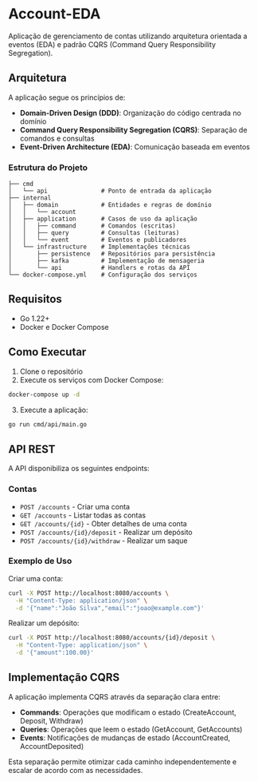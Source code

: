 # Account-EDA

Aplicação de gerenciamento de contas utilizando arquitetura orientada a eventos (EDA) e padrão CQRS (Command Query Responsibility Segregation).

## Arquitetura

A aplicação segue os princípios de:

- **Domain-Driven Design (DDD)**: Organização do código centrada no domínio
- **Command Query Responsibility Segregation (CQRS)**: Separação de comandos e consultas
- **Event-Driven Architecture (EDA)**: Comunicação baseada em eventos

### Estrutura do Projeto

```
├── cmd
│   └── api               # Ponto de entrada da aplicação
├── internal
│   ├── domain            # Entidades e regras de domínio
│   │   └── account       
│   ├── application       # Casos de uso da aplicação
│   │   ├── command       # Comandos (escritas)
│   │   ├── query         # Consultas (leituras)
│   │   └── event         # Eventos e publicadores
│   └── infrastructure    # Implementações técnicas
│       ├── persistence   # Repositórios para persistência
│       ├── kafka         # Implementação de mensageria
│       └── api           # Handlers e rotas da API
└── docker-compose.yml    # Configuração dos serviços
```

## Requisitos

- Go 1.22+
- Docker e Docker Compose

## Como Executar

1. Clone o repositório
2. Execute os serviços com Docker Compose:

```bash
docker-compose up -d
```

3. Execute a aplicação:

```bash
go run cmd/api/main.go
```

## API REST

A API disponibiliza os seguintes endpoints:

### Contas

- `POST /accounts` - Criar uma conta
- `GET /accounts` - Listar todas as contas
- `GET /accounts/{id}` - Obter detalhes de uma conta
- `POST /accounts/{id}/deposit` - Realizar um depósito
- `POST /accounts/{id}/withdraw` - Realizar um saque

### Exemplo de Uso

Criar uma conta:

```bash
curl -X POST http://localhost:8080/accounts \
  -H "Content-Type: application/json" \
  -d '{"name":"João Silva","email":"joao@example.com"}'
```

Realizar um depósito:

```bash
curl -X POST http://localhost:8080/accounts/{id}/deposit \
  -H "Content-Type: application/json" \
  -d '{"amount":100.00}'
```

## Implementação CQRS

A aplicação implementa CQRS através da separação clara entre:

- **Commands**: Operações que modificam o estado (CreateAccount, Deposit, Withdraw)
- **Queries**: Operações que leem o estado (GetAccount, GetAccounts)
- **Events**: Notificações de mudanças de estado (AccountCreated, AccountDeposited)

Esta separação permite otimizar cada caminho independentemente e escalar de acordo com as necessidades.